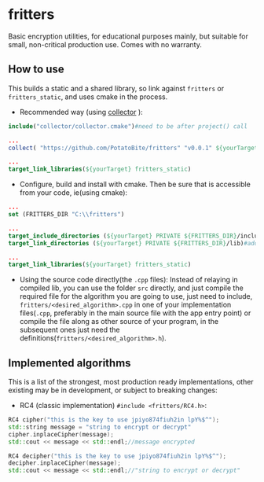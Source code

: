 # fritters
Basic encryption utilities, for educational purposes mainly, but suitable for small, non-critical production use. Comes with no warranty. 

## How to use

This builds a static and a shared library, so link against `fritters` or `fritters_static`, and uses cmake in the process.

- Recommended way (using [collector](https://github.com/PotatoBite/collector) ):
```cmake
include("collector/collector.cmake")#need to be after project() call

...
collect( "https://github.com/PotatoBite/fritters" "v0.0.1" ${yourTarget} )

...
target_link_libraries(${yourTarget} fritters_static)
```

- Configure, build and install with cmake. Then be sure that is accessible from your code, ie(using cmake): 
```cmake
...
set (FRITTERS_DIR "C:\\fritters")

...
target_include_directories (${yourTarget} PRIVATE ${FRITTERS_DIR}/include )#add path to headers
target_link_directories (${yourTarget} PRIVATE ${FRITTERS_DIR}/lib)#add path to libs

...
target_link_libraries(${yourTarget} fritters_static)
```

- Using the source code directly(the `.cpp` files): Instead of relaying in compiled lib, you can use the folder `src` directly, and just compile the required file for the algorithm you are going to use, just need to include, `fritters/<desired_algorithm>.cpp` in one of your implementation files(`.cpp`, preferably in the main source file with the app entry point) or compile the file along as other source of your program, in the subsequent ones just need the definitions(`fritters/<desired_algorithm>.h`).

## Implemented algorithms

This is a list of the strongest, most production ready implementations, other existing may be in development, or subject to breaking changes:

- RC4 (classic implementation) `#include <fritters/RC4.h>`:
```c++
RC4 cipher("this is the key to use jpiyo874fiuh2in lpY%$^");
std::string message = "string to encrypt or decrypt"
cipher.inplaceCipher(message);
std::cout << message << std::endl;//message encrypted

RC4 decipher("this is the key to use jpiyo874fiuh2in lpY%$^");
decipher.inplaceCipher(message);
std::cout << message << std::endl;//"string to encrypt or decrypt"
```